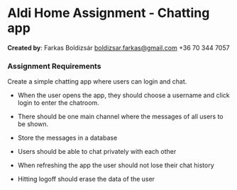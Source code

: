 # Aldi Home Assignment - Chatting app

**Created by**:
Farkas Boldizsár
boldizsar.farkas@gmail.com
+36 70 344 7057

### Assignment Requirements

Create a simple chatting app where users can login and chat.

- When the user opens the app, they should choose a username and click login to enter the chatroom.

- There should be one main channel where the messages of all users to be shown.

- Store the messages in a database

- Users should be able to chat privately with each other

- When refreshing the app the user should not lose their chat history

- Hitting logoff should erase the data of the user